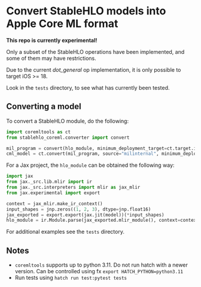 # Convert StableHLO models into Apple Core ML format

**This repo is currently experimental!**

Only a subset of the StableHLO operations have been implemented, and some of them may have restrictions.

Due to the current _dot_general_ op implementation, it is only possible to target iOS >= 18.

Look in the `tests` directory, to see what has currently been tested.

## Converting a model

To convert a StableHLO module, do the following:

```python
import coremltools as ct
from stablehlo_coreml.converter import convert

mil_program = convert(hlo_module, minimum_deployment_target=ct.target.iOS18)
cml_model = ct.convert(mil_program, source="milinternal", minimum_deployment_target=ct.target.iOS18)
```

For a Jax project, the `hlo_module` can be obtained the following way:

```python
import jax
from jax._src.lib.mlir import ir
from jax._src.interpreters import mlir as jax_mlir
from jax.experimental import export

context = jax_mlir.make_ir_context()
input_shapes = jnp.zeros((1, 2, 3), dtype=jnp.float16)
jax_exported = export.export(jax.jit(model))(*input_shapes)
hlo_module = ir.Module.parse(jax_exported.mlir_module(), context=context)
```

For additional examples see the `tests` directory.

## Notes
* `coremltools` supports up to python 3.11. Do not run hatch with a newer version.
  Can be controlled using fx `export HATCH_PYTHON=python3.11`
* Run tests using `hatch run test:pytest tests`
